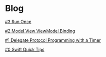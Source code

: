 # Blog

[#3 Run Once](./3_RunOnce)

[#2 Model View ViewModel Binding](./2_SimpleViewModelBinding)

[#1 Delegate Protocol Programming with a Timer](./1_DelegateProtocolProgramming)

[#0 Swift Quick Tips](./0_GeneralQuickTips)
